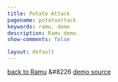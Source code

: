 ```yaml
---
title: Potato Attack
pagename: potatoattack
keywords: ramu, demo
description: Ramu demo.
show-comments: false

layout: default
---
```

[back to Ramu](../) &#8226 [demo source](https://github.com/HermesPasser/Ramu/tree/master/demos/potatoattack)   
<script type="text/javascript" src="../ramu-0.6.js"></script>
<script type="text/javascript" src="game.js"></script>
<script> addCanvasOnMain(); </script>
